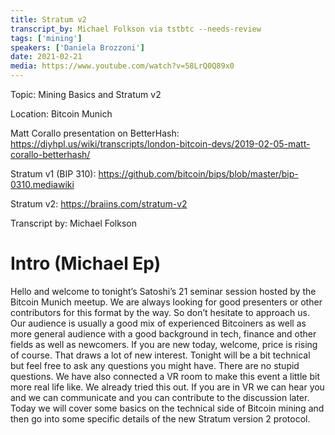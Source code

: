 ```yaml
---
title: Stratum v2
transcript_by: Michael Folkson via tstbtc --needs-review
tags: ['mining']
speakers: ['Daniela Brozzoni']
date: 2021-02-21
media: https://www.youtube.com/watch?v=58LrQ0Q89x0
---
```


Topic: Mining Basics and Stratum v2

Location: Bitcoin Munich

Matt Corallo presentation on BetterHash: https://diyhpl.us/wiki/transcripts/london-bitcoin-devs/2019-02-05-matt-corallo-betterhash/

Stratum v1 (BIP 310): https://github.com/bitcoin/bips/blob/master/bip-0310.mediawiki

Stratum v2: https://braiins.com/stratum-v2

Transcript by: Michael Folkson

# Intro (Michael Ep)

Hello and welcome to tonight’s Satoshi’s 21 seminar session hosted by the Bitcoin Munich meetup. We are always looking for good presenters or other contributors for this format by the way. So don’t hesitate to approach us. Our audience is usually a good mix of experienced Bitcoiners as well as more general audience with a good background in tech, finance and other fields as well as newcomers. If you are new today, welcome, price is rising of course. That draws a lot of new interest. Tonight will be a bit technical but feel free to ask any questions you might have. There are no stupid questions. We have also connected a VR room to make this event a little bit more real life like. We already tried this out. If you are in VR we can hear you and we can communicate and you can contribute to the discussion later. Today we will cover some basics on the technical side of Bitcoin mining and then go into some specific details of the new Stratum version 2 protocol. 
